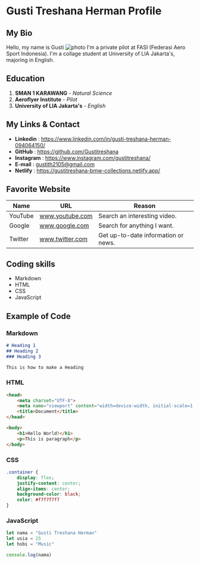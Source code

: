 # Gusti Treshana Herman Profile

## My Bio
Hello, my name is Gusti
![photo](https://media.licdn.com/dms/image/D5603AQH1RNDSh6ZBPA/profile-displayphoto-shrink_800_800/0/1692458225575?e=2147483647&v=beta&t=KfzpjaxmAfIoEd6M_FmbCmrPOvXa9_LOc1ztTHBdTKs) 
I'm a private pilot at FASI (Federasi Aero Sport Indonesia). I'm a collage student at University of LIA Jakarta's, majoring in English.

## Education
1. **SMAN 1 KARAWANG** - _Natural Science_
2. **Aeroflyer Institute** - _Pilot_
3. **University of LIA Jakarta's** - _English_

## My Links & Contact
* **Linkedin**  : https://www.linkedin.com/in/gusti-treshana-herman-094064150/
* **GitHub**    : https://github.com/Gustitreshana
* **Instagram** : https://www.instagram.com/gustitreshana/
* **E-mail**    : gustith2105@gmail.com
* **Netlify**   : https://gustitreshana-bmw-collections.netlify.app/

## Favorite Website
|Name   |URL            |Reason                             |
|-------|---------------|-----------------------------------|
|YouTube|www.youtube.com|Search an interesting video.       |
|Google |www.google.com |Search for anything I want.        |
|Twitter|www.twitter.com|Get up-to-date information or news.|

## Coding skills
* Markdown
* HTML
* CSS
* JavaScript

## Example of Code
### Markdown

```Markdown
# Heading 1
## Heading 2
### Heading 3

This is how to make a Heading
```

### HTML
```HTML
<head>
    <meta charset="UTF-8">
    <meta name="viewport" content="width=device-width, initial-scale=1.0">
    <title>Document</title>
</head>

<body>
    <h1>Hello World!</h1>
    <p>This is paragraph</p>
</body>
```
### CSS
```CSS
.container {
    display: flex;
    justify-content: center;
    align-items: center;
    background-color: black;
    color: #f7f7f7f7
}
```
### JavaScript
```JavaScript
let nama = "Gusti Treshana Herman"
let usia = 25
let hobi = "Music"

console.log(nama)
```